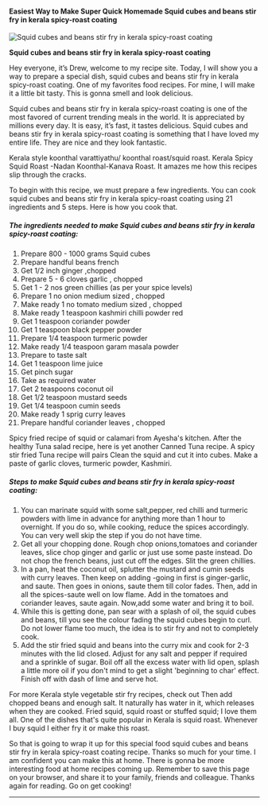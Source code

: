             

#### Easiest Way to Make Super Quick Homemade Squid cubes and beans stir fry in kerala spicy-roast coating

![Squid cubes and beans stir fry in kerala spicy-roast coating](https://img-global.cpcdn.com/recipes/36224f12b10e4e70/751x532cq70/squid-cubes-and-beans-stir-fry-in-kerala-spicy-roast-coating-recipe-main-photo.jpg)

**Squid cubes and beans stir fry in kerala spicy-roast coating**

Hey everyone, it’s Drew, welcome to my recipe site. Today, I will show you a way to prepare a special dish, squid cubes and beans stir fry in kerala spicy-roast coating. One of my favorites food recipes. For mine, I will make it a little bit tasty. This is gonna smell and look delicious.

Squid cubes and beans stir fry in kerala spicy-roast coating is one of the most favored of current trending meals in the world. It is appreciated by millions every day. It is easy, it’s fast, it tastes delicious. Squid cubes and beans stir fry in kerala spicy-roast coating is something that I have loved my entire life. They are nice and they look fantastic.

Kerala style koonthal varattiyathu/ koonthal roast/squid roast. Kerala Spicy Squid Roast -Nadan Koonthal-Kanava Roast. It amazes me how this recipes slip through the cracks.

To begin with this recipe, we must prepare a few ingredients. You can cook squid cubes and beans stir fry in kerala spicy-roast coating using 21 ingredients and 5 steps. Here is how you cook that.

##### The ingredients needed to make Squid cubes and beans stir fry in kerala spicy-roast coating:

1.  Prepare 800 - 1000 grams Squid cubes
2.  Prepare handful beans french
3.  Get 1/2 inch ginger ,chopped
4.  Prepare 5 - 6 cloves garlic , chopped
5.  Get 1 - 2 nos green chillies (as per your spice levels)
6.  Prepare 1 no onion medium sized , chopped
7.  Make ready 1 no tomato medium sized , chopped
8.  Make ready 1 teaspoon kashmiri chilli powder red
9.  Get 1 teaspoon coriander powder
10.  Get 1 teaspoon black pepper powder
11.  Prepare 1/4 teaspoon turmeric powder
12.  Make ready 1/4 teaspoon garam masala powder
13.  Prepare to taste salt
14.  Get 1 teaspoon lime juice
15.  Get pinch sugar
16.  Take as required water
17.  Get 2 teaspoons coconut oil
18.  Get 1/2 teaspoon mustard seeds
19.  Get 1/4 teaspoon cumin seeds
20.  Make ready 1 sprig curry leaves
21.  Prepare handful coriander leaves , chopped

Spicy fried recipe of squid or calamari from Ayesha's kitchen. After the healthy Tuna salad recipe, here is yet another Canned Tuna recipe. A spicy stir fried Tuna recipe will pairs Clean the squid and cut it into cubes. Make a paste of garlic cloves, turmeric powder, Kashmiri.

##### Steps to make Squid cubes and beans stir fry in kerala spicy-roast coating:

1.  You can marinate squid with some salt,pepper, red chilli and turmeric powders with lime in advance for anything more than 1 hour to overnight. If you do so, while cooking, reduce the spices accordingly. You can very well skip the step if you do not have time.
2.  Get all your chopping done. Rough chop onions,tomatoes and coriander leaves, slice chop ginger and garlic or just use some paste instead. Do not chop the french beans, just cut off the edges. Slit the green chillies.
3.  In a pan, heat the coconut oil, splutter the mustard and cumin seeds with curry leaves. Then keep on adding -going in first is ginger-garlic, and saute. Then goes in onions, saute them till color fades. Then, add in all the spices-saute well on low flame. Add in the tomatoes and coriander leaves, saute again. Now,add some water and bring it to boil.
4.  While this is getting done, pan sear with a splash of oil, the squid cubes and beans, till you see the colour fading the squid cubes begin to curl. Do not lower flame too much, the idea is to stir fry and not to completely cook.
5.  Add the stir fried squid and beans into the curry mix and cook for 2-3 minutes with the lid closed. Adjust for any salt and pepper if required and a sprinkle of sugar. Boil off all the excess water with lid open, splash a little more oil if you don't mind to get a slight 'beginning to char' effect. Finish off with dash of lime and serve hot.

For more Kerala style vegetable stir fry recipes, check out Then add chopped beans and enough salt. It naturally has water in it, which releases when they are cooked. Fried squid, squid roast or stuffed squid; I love them all. One of the dishes that's quite popular in Kerala is squid roast. Whenever I buy squid I either fry it or make this roast.

So that is going to wrap it up for this special food squid cubes and beans stir fry in kerala spicy-roast coating recipe. Thanks so much for your time. I am confident you can make this at home. There is gonna be more interesting food at home recipes coming up. Remember to save this page on your browser, and share it to your family, friends and colleague. Thanks again for reading. Go on get cooking!

* * *